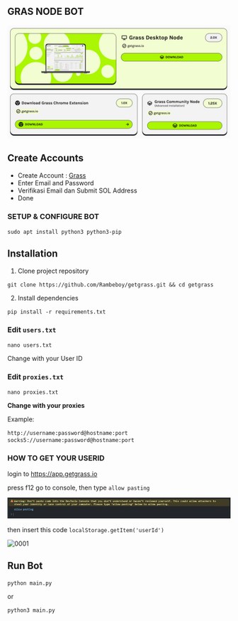 ## GRAS NODE BOT

![grass](assets/img1.jpg)

## Create Accounts

- Create Account : [Grass](https://app.getgrass.io/register/?referralCode=_D-RVWUQOUA6vDI)
- Enter Email and Password
- Verifikasi Email dan Submit SOL Address
- Done

### SETUP & CONFIGURE BOT

```
sudo apt install python3 python3-pip
```

## Installation

1. Clone project repository
```
git clone https://github.com/Rambeboy/getgrass.git && cd getgrass
```

2. Install dependencies
```
pip install -r requirements.txt
```

### Edit `users.txt`

```
nano users.txt
```

Change with your User ID

### Edit `proxies.txt`

```
nano proxies.txt
```

**Change with your proxies**

Example:

```
http://username:password@hostname:port
socks5://username:password@hostname:port
```

### HOW TO GET YOUR USERID

login to https://app.getgrass.io

press f12 go to console, then type ```allow pasting```

![0001](https://github.com/im-hanzou/getgrass_bot/blob/main/pasting.JPG)

then insert this code
```localStorage.getItem('userId')```

![0001](https://github.com/im-hanzou/getgrass_bot/blob/main/userid.JPG)

## Run Bot

```
python main.py
```

or

```
python3 main.py
```
